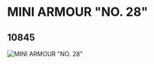 # MINI ARMOUR "NO. 28"
## 10845
![MINI ARMOUR "NO. 28"](https://lc-www-live-s.legocdn.com/media/bricks/5/2/6021372.jpg)